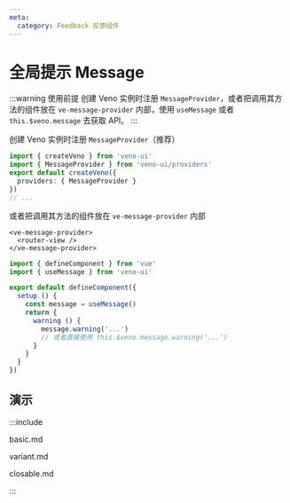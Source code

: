```yaml
---
meta:
  category: Feedback 反馈组件
---
```


# 全局提示 Message

:::warning 使用前提
创建 Veno 实例时注册 `MessageProvider`，或者把调用其方法的组件放在 `ve-message-provider` 内部，使用 `useMessage` 或者 `this.$veno.message` 去获取 API。
:::

创建 Veno 实例时注册 `MessageProvider`（推荐）

```ts
import { createVeno } from 'veno-ui'
import { MessageProvider } from 'veno-ui/providers'
export default createVeno({
  providers: { MessageProvider }
})
// ...
```

或者把调用其方法的组件放在 `ve-message-provider` 内部

```vue
<ve-message-provider>
  <router-view />
</ve-message-provider>
```

```ts
import { defineComponent } from 'vue'
import { useMessage } from 'veno-ui'

export default defineComponent({
  setup () {
    const message = useMessage()
    return {
      warning () {
        message.warning('...')
        // 或者直接使用 this.$veno.message.warning('...')
      }
    }
  }
})
```

## 演示

:::include

basic.md

variant.md

closable.md

:::